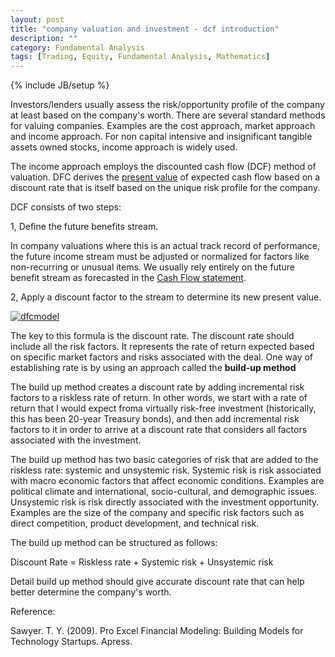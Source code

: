 ```yaml
---
layout: post
title: "company valuation and investment - dcf introduction"
description: ""
category: Fundamental Analysis 
tags: [Trading, Equity, Fundamental Analysis, Mathematics]
---
```

{% include JB/setup %}

Investors/lenders usually assess the risk/opportunity profile of the company at least based on the company's worth. There are several standard methods for valuing companies. Examples are the cost approach, market approach and income approach. For non capital intensive and insignificant tangible assets owned stocks, income approach is widely used.

The income approach employs the discounted cash flow (DCF) method of valuation. DFC derives the [present value](http://en.wikipedia.org/wiki/Present_value) of expected cash flow based on a discount rate that is itself based on the unique risk profile for the company.


DCF consists of two steps:

1, Define the future benefits stream.

In company valuations where this is an actual track record of performance, the future income stream must be adjusted or normalized for factors like non-recurring or unusual items. We usually rely entirely on the future benefit stream as forecasted in the [Cash Flow statement](http://en.wikipedia.org/wiki/Cash_flow_statement).

2, Apply a discount factor to the stream to determine its new present value.

[![dfcmodel](http://ryancheng.s3.amazonaws.com/Linear%20Programming/dcfmodel.png)](http://en.wikipedia.org/wiki/Discounted_cash_flow)

The key to this formula is the discount rate. The discount rate should include all the risk factors. It represents the rate of return expected based on specific market factors and risks associated with the deal. One way of establishing rate is by using an approach called the __build-up method__

The build up method creates a discount rate by adding incremental risk factors to a riskless rate of return. In other words, we start with a rate of return that I would expect froma virtually risk-free investment (historically, this has been 20-year Treasury bonds), and then add incremental risk factors to it in order to arrive at a discount rate that considers all factors associated with the investment.

The build up method has two basic categories of risk that are added to the riskless rate: systemic and unsystemic risk. Systemic risk is risk associated with macro economic factors that affect economic conditions. Examples are political climate and international, socio-cultural, and demographic issues. Unsystemic risk is risk directly associated with the investment opportunity. Examples are the size of the company and specific risk factors such as direct competition, product development, and technical risk.

The build up method can be structured as follows: 

Discount Rate = Riskless rate + Systemic risk + Unsystemic risk 

Detail build up method should give accurate discount rate that can help better determine the company's worth.

Reference:

Sawyer. T. Y. (2009). Pro Excel Financial Modeling: Building Models for Technology Startups. Apress.

